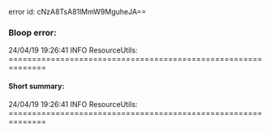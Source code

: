 error id: cNzA8TsA81lMmW9MguheJA==
### Bloop error:

24/04/19 19:26:41 INFO ResourceUtils: ==============================================================
#### Short summary: 

24/04/19 19:26:41 INFO ResourceUtils: ==============================================================